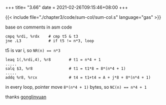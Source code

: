 +++
title= "3.66"
date = 2021-02-26T09:15:46+08:00
+++

{{< include file="./chapter3/code/sum-col/sum-col.s" language="gas" >}}

base on comments in asm code

    cmpq %rdi, %rdx    # cmp t5 & t3
    jne .L3            # if t5 != n*3, loop

t5 is var i, so `NR(n) == n*3`

    leaq 1(,%rdi,4), %r8        # t1 = n*4 + 1
    .....
    salq $3, %r8                # t1 = t1*8 = 8*(n*4 + 1)
    .....
    addq %r8, %rcx              # t4 = t1+t4 = A + j*8 + 8*(n*4 + 1)

in every loop, pointer move `8*(n*4 + 1)` bytes, so `NC(n) == n*4 + 1`

thanks [gonglinyuan](https://github.com/DreamAndDead/CSAPP-3e-Solutions/issues/5)

